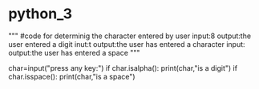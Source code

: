 # python_3
"""
#code for determinig the character entered by user
input:8
output:the user entered a digit
inut:t
output:the user has entered a character
input: 
output:the user has entered a space
"""

char=input("press any key:")
if char.isalpha():
    print(char,"is a digit")
if char.isspace():
    print(char,"is a space")
        
